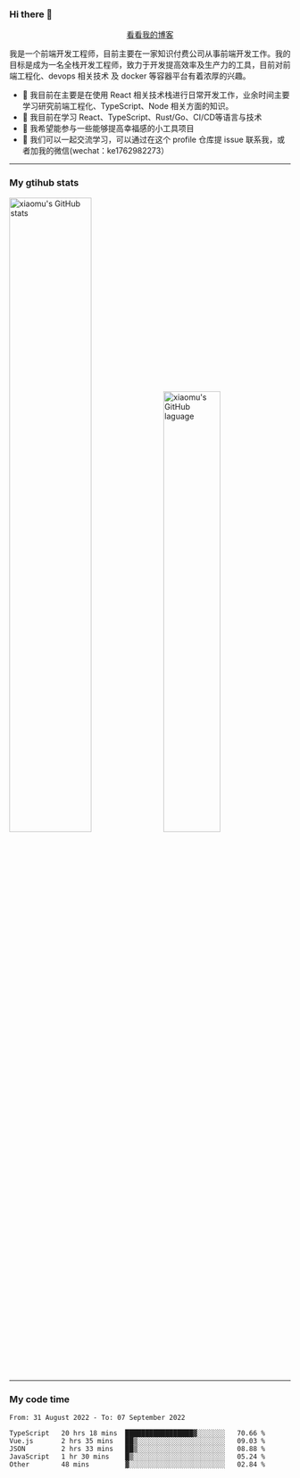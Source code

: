 ### Hi there 👋

<p align="center">
  <a href="https://blog.realjacket.site/">看看我的博客</a>
</p>

我是一个前端开发工程师，目前主要在一家知识付费公司从事前端开发工作。我的目标是成为一名全栈开发工程师，致力于开发提高效率及生产力的工具，目前对前端工程化、devops 相关技术 及 docker 等容器平台有着浓厚的兴趣。

- 🔭 我目前在主要是在使用 React 相关技术栈进行日常开发工作，业余时间主要学习研究前端工程化、TypeScript、Node 相关方面的知识。
- 🌱 我目前在学习 React、TypeScript、Rust/Go、CI/CD等语言与技术
- 👯 我希望能参与一些能够提高幸福感的小工具项目
- 💬 我们可以一起交流学习，可以通过在这个 profile 仓库提 issue 联系我，或者加我的微信(wechat：ke1762982273）

***

### My gtihub stats

<a><img src="https://github-readme-stats.vercel.app/api?username=real-jacket" title="xiaomu's GitHub stats" alt="xiaomu's GitHub stats" style="width:54%;"/></a>
<a><img src="https://github-readme-stats.vercel.app/api/top-langs/?username=real-jacket&layout=compact" title="xiaomu's GitHub laguage" alt="xiaomu's GitHub laguage" style="width:45%;"/><a/>

***

### My code time

<!--START_SECTION:waka-->

```text
From: 31 August 2022 - To: 07 September 2022

TypeScript   20 hrs 18 mins  █████████████████▓░░░░░░░   70.66 %
Vue.js       2 hrs 35 mins   ██▒░░░░░░░░░░░░░░░░░░░░░░   09.03 %
JSON         2 hrs 33 mins   ██▒░░░░░░░░░░░░░░░░░░░░░░   08.88 %
JavaScript   1 hr 30 mins    █▒░░░░░░░░░░░░░░░░░░░░░░░   05.24 %
Other        48 mins         ▓░░░░░░░░░░░░░░░░░░░░░░░░   02.84 %
```

<!--END_SECTION:waka-->
